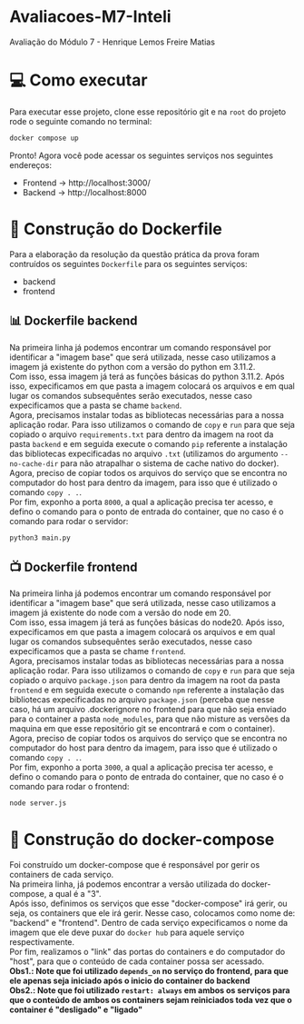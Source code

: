 # Avaliacoes-M7-Inteli

Avaliação do Módulo 7 - Henrique Lemos Freire Matias

# 💻 Como executar

Para executar esse projeto, clone esse repositório git e na `root` do projeto rode o seguinte comando no terminal:

```bash
docker compose up
```

Pronto! Agora você pode acessar os seguintes serviços nos seguintes endereços:

- Frontend -> http://localhost:3000/
- Backend -> http://localhost:8000

# 🐳 Construção do Dockerfile

Para a elaboração da resolução da questão prática da prova foram contruídos os seguintes `Dockerfile` para os seguintes serviços:

- backend
- frontend

## 📊 Dockerfile backend

Na primeira linha já podemos encontrar um comando responsável por identificar a "imagem base" que será utilizada, nesse caso utilizamos a imagem já existente do python com a versão do python em 3.11.2.  
Com isso, essa imagem já terá as funções básicas do python 3.11.2. Após isso, expecificamos em que pasta a imagem colocará os arquivos e em qual lugar os comandos subsequêntes serão executados, nesse caso expecificamos que a pasta se chame `backend`.  
Agora, precisamos instalar todas as bibliotecas necessárias para a nossa aplicação rodar. Para isso utilizamos o comando de `copy` e `run` para que seja copiado o arquivo `requirements.txt` para dentro da imagem na root da pasta `backend` e em seguida execute o comando `pip` referente a instalação das bibliotecas expecificadas no arquivo `.txt` (utilizamos do argumento `--no-cache-dir` para não atrapalhar o sistema de cache nativo do docker).  
Agora, preciso de copiar todos os arquivos do serviço que se encontra no computador do host para dentro da imagem, para isso que é utilizado o comando `copy . .`.  
Por fim, exponho a porta `8000`, a qual a aplicação precisa ter acesso, e defino o comando para o ponto de entrada do container, que no caso é o comando para rodar o servidor:

```bash
python3 main.py
```

## 📺 Dockerfile frontend

Na primeira linha já podemos encontrar um comando responsável por identificar a "imagem base" que será utilizada, nesse caso utilizamos a imagem já existente do node com a versão do node em 20.  
Com isso, essa imagem já terá as funções básicas do node20. Após isso, expecificamos em que pasta a imagem colocará os arquivos e em qual lugar os comandos subsequêntes serão executados, nesse caso expecificamos que a pasta se chame `frontend`.  
Agora, precisamos instalar todas as bibliotecas necessárias para a nossa aplicação rodar. Para isso utilizamos o comando de `copy` e `run` para que seja copiado o arquivo `package.json` para dentro da imagem na root da pasta `frontend` e em seguida execute o comando `npm` referente a instalação das bibliotecas expecificadas no arquivo `package.json` (perceba que nesse caso, há um arquivo .dockerignore no frontend para que não seja enviado para o container a pasta `node_modules`, para que não misture as versões da maquina em que esse repositório git se encontrará e com o container).  
Agora, preciso de copiar todos os arquivos do serviço que se encontra no computador do host para dentro da imagem, para isso que é utilizado o comando `copy . .`.  
Por fim, exponho a porta `3000`, a qual a aplicação precisa ter acesso, e defino o comando para o ponto de entrada do container, que no caso é o comando para rodar o frontend:

```bash
node server.js
```

# 🐙 Construção do docker-compose

Foi construído um docker-compose que é responsável por gerir os containers de cada serviço.  
Na primeira linha, já podemos encontrar a versão utilizada do docker-compose, a qual é a "3".  
Após isso, definimos os serviços que esse "docker-compose" irá gerir, ou seja, os containers que ele irá gerir. Nesse caso, colocamos como nome de: "backend" e "frontend". Dentro de cada serviço expecificamos o nome da imagem que ele deve puxar do `docker hub` para aquele serviço respectivamente.  
Por fim, realizamos o "link" das portas do containers e do computador do "host", para que o conteúdo de cada container possa ser acessado.  
**Obs1.: Note que foi utilizado `depends_on` no serviço do frontend, para que ele apenas seja iniciado após o inicio do container do backend**  
**Obs2.: Note que foi utilizado `restart: always` em ambos os serviços para que o conteúdo de ambos os containers sejam reiniciados toda vez que o container é "desligado" e "ligado"**
